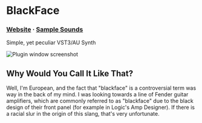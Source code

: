# BlackFace
### [Website](https://khrykin.github.io/BlackFace) · [Sample Sounds](https://soundcloud.com/khrykin/sets/blackface)

Simple, yet peculiar VST3/AU Synth

![Plugin window screenshot](https://raw.githubusercontent.com/khrykin/BlackFace/master/Promo/Screenshot.png)


## Why Would You Call It Like That?

Well, I'm European, and the fact that "blackface" is a controversial term was way in the back of my mind. I was looking towards a line of Fender guitar amplifiers, which are commonly referred to as "blackface" due to the black design of their front panel (for example in Logic's Amp Designer). If there is a racial slur in the origin of this slang, that's very unfortunate.
